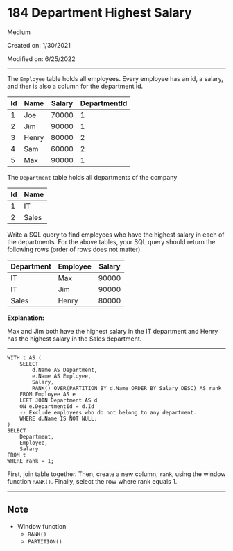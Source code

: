 # 184 Department Highest Salary

Medium

Created on: 1/30/2021

Modified on: 6/25/2022

---

The `Employee` table holds all employees. Every employee has an id, a salary, and ther is also a column for the department id.

| Id | Name  | Salary | DepartmentId |
| -- | ----- | ------ | ------------ |
| 1  | Joe   | 70000  | 1            |
| 2  | Jim   | 90000  | 1            |
| 3  | Henry | 80000  | 2            |
| 4  | Sam   | 60000  | 2            |
| 5  | Max   | 90000  | 1            |

The `Department` table holds all departments of the company

| Id | Name   |
| -- | ------ |
| 1  | IT     |
| 2  | Sales  |

Write a SQL query to find employees who have the highest salary in each of the departments. For the above tables, your SQL query should return the following rows (order of rows does not matter).

| Department | Employee | Salary |
| ---------- | -------- | ------ |
| IT         | Max      | 90000  |
| IT         | Jim      | 90000  |
| Sales      | Henry    | 80000  |

**Explanation:**

Max and Jim both have the highest salary in the IT department and Henry has the highest salary in the Sales department.

---

``` postgresql
WITH t AS (
    SELECT 
        d.Name AS Department,
        e.Name AS Employee,
        Salary,
        RANK() OVER(PARTITION BY d.Name ORDER BY Salary DESC) AS rank
    FROM Employee AS e
    LEFT JOIN Department AS d
    ON e.DepartmentId = d.Id
    -- Exclude employees who do not belong to any department.
    WHERE d.Name IS NOT NULL; 
)
SELECT 
    Department,
    Employee,
    Salary
FROM t
WHERE rank = 1;
```

First, join table together. Then, create a new column, `rank`, using the window function `RANK()`. Finally, select the row where rank equals 1.

---

## Note

- Window function
  - `RANK()`
  - `PARTITION()`
